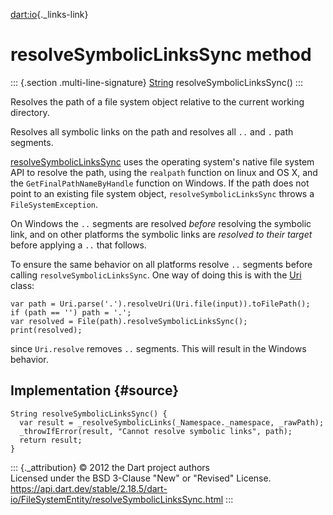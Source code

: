 [dart:io](../../dart-io/dart-io-library){._links-link}

resolveSymbolicLinksSync method
===============================

::: {.section .multi-line-signature}
[String](../../dart-core/string-class) resolveSymbolicLinksSync()
:::

Resolves the path of a file system object relative to the current
working directory.

Resolves all symbolic links on the path and resolves all `..` and `.`
path segments.

[resolveSymbolicLinksSync](resolvesymboliclinkssync) uses the operating
system\'s native file system API to resolve the path, using the
`realpath` function on linux and OS X, and the
`GetFinalPathNameByHandle` function on Windows. If the path does not
point to an existing file system object, `resolveSymbolicLinksSync`
throws a `FileSystemException`.

On Windows the `..` segments are resolved *before* resolving the
symbolic link, and on other platforms the symbolic links are *resolved
to their target* before applying a `..` that follows.

To ensure the same behavior on all platforms resolve `..` segments
before calling `resolveSymbolicLinksSync`. One way of doing this is with
the [Uri](../../dart-core/uri-class) class:

``` {.language-dart data-language="dart"}
var path = Uri.parse('.').resolveUri(Uri.file(input)).toFilePath();
if (path == '') path = '.';
var resolved = File(path).resolveSymbolicLinksSync();
print(resolved);
```

since `Uri.resolve` removes `..` segments. This will result in the
Windows behavior.

Implementation {#source}
--------------

``` {.language-dart data-language="dart"}
String resolveSymbolicLinksSync() {
  var result = _resolveSymbolicLinks(_Namespace._namespace, _rawPath);
  _throwIfError(result, "Cannot resolve symbolic links", path);
  return result;
}
```

::: {._attribution}
© 2012 the Dart project authors\
Licensed under the BSD 3-Clause \"New\" or \"Revised\" License.\
<https://api.dart.dev/stable/2.18.5/dart-io/FileSystemEntity/resolveSymbolicLinksSync.html>
:::
